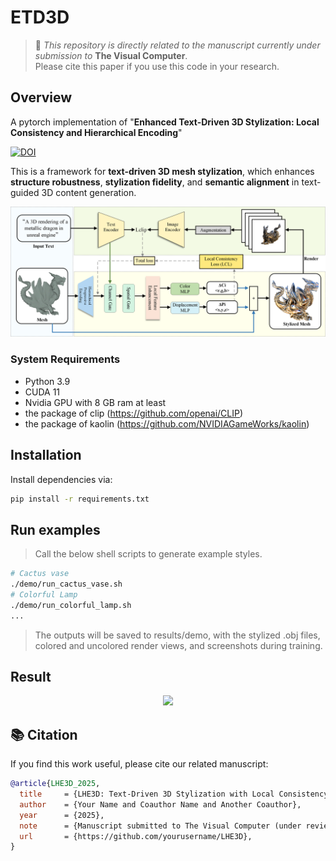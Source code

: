 # ETD3D
>
> 📎 *This repository is directly related to the manuscript currently under submission to* **The Visual Computer**.  
> Please cite this paper if you use this code in your research.
##  Overview  
A pytorch implementation of "**Enhanced Text-Driven 3D Stylization: Local Consistency and Hierarchical Encoding**"

[![DOI](https://zenodo.org/badge/1078083958.svg)](https://doi.org/10.5281/zenodo.17379663)

This is a framework for **text-driven 3D mesh stylization**, which enhances **structure robustness**, **stylization fidelity**, and **semantic alignment** in text-guided 3D content generation.

<p align="center">
  <img src="images/framework.png" width="700">
</p>




### System Requirements  

- Python 3.9 
- CUDA 11
- Nvidia GPU with 8 GB ram at least
- the package of clip (https://github.com/openai/CLIP)
- the package of kaolin (https://github.com/NVIDIAGameWorks/kaolin)
  
##  Installation  
Install dependencies via:

```bash
pip install -r requirements.txt
```
## Run examples
>Call the below shell scripts to generate example styles.
```bash
# Cactus vase 
./demo/run_cactus_vase.sh
# Colorful Lamp
./demo/run_colorful_lamp.sh
...
```
>The outputs will be saved to results/demo, with the stylized .obj files, colored and uncolored render views, and screenshots during training.
>
## Result
<p align="center">
  <img src="images/result.png" height="700">
</p>

## 📚 Citation
If you find this work useful, please cite our related manuscript:
```bibtex
@article{LHE3D_2025,
  title     = {LHE3D: Text-Driven 3D Stylization with Local Consistency Optimization and Hierarchical Encoding},
  author    = {Your Name and Coauthor Name and Another Coauthor},
  year      = {2025},
  note      = {Manuscript submitted to The Visual Computer (under review)},
  url       = {https://github.com/yourusername/LHE3D},
}
